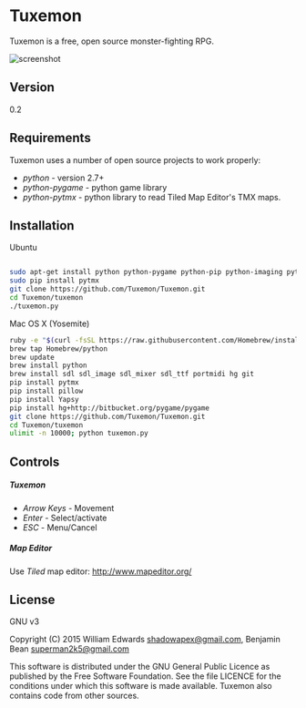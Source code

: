 Tuxemon
=========

Tuxemon is a free, open source monster-fighting RPG.

![screenshot](http://www.tuxemon.org/images/featurette-01.png)


Version
----

0.2


Requirements
-----------

Tuxemon uses a number of open source projects to work properly:

* *python* - version 2.7+
* *python-pygame* - python game library
* *python-pytmx* - python library to read Tiled Map Editor's TMX maps.


Installation
--------------

Ubuntu

```sh

sudo apt-get install python python-pygame python-pip python-imaging python-yapsy git
sudo pip install pytmx
git clone https://github.com/Tuxemon/Tuxemon.git
cd Tuxemon/tuxemon
./tuxemon.py

```

Mac OS X (Yosemite)

```sh
ruby -e "$(curl -fsSL https://raw.githubusercontent.com/Homebrew/install/master/install)"
brew tap Homebrew/python
brew update
brew install python
brew install sdl sdl_image sdl_mixer sdl_ttf portmidi hg git
pip install pytmx
pip install pillow
pip install Yapsy
pip install hg+http://bitbucket.org/pygame/pygame
git clone https://github.com/Tuxemon/Tuxemon.git
cd Tuxemon/tuxemon
ulimit -n 10000; python tuxemon.py

```


Controls
--------------

##### Tuxemon
* *Arrow Keys* - Movement
* *Enter* - Select/activate
* *ESC* - Menu/Cancel


##### Map Editor

Use *Tiled* map editor: http://www.mapeditor.org/


License
----

GNU v3

Copyright (C) 2015 William Edwards <shadowapex@gmail.com>, Benjamin Bean <superman2k5@gmail.com>

This software is distributed under the GNU General Public Licence as published
by the Free Software Foundation.  See the file LICENCE for the conditions
under which this software is made available.  Tuxemon also contains code from
other sources.

